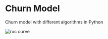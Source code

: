 # Churn Model
Churn model with different algorithms in Python

![roc curve](https://github.com/vgrabovets/churn_model/blob/master/roc_curve.png)
